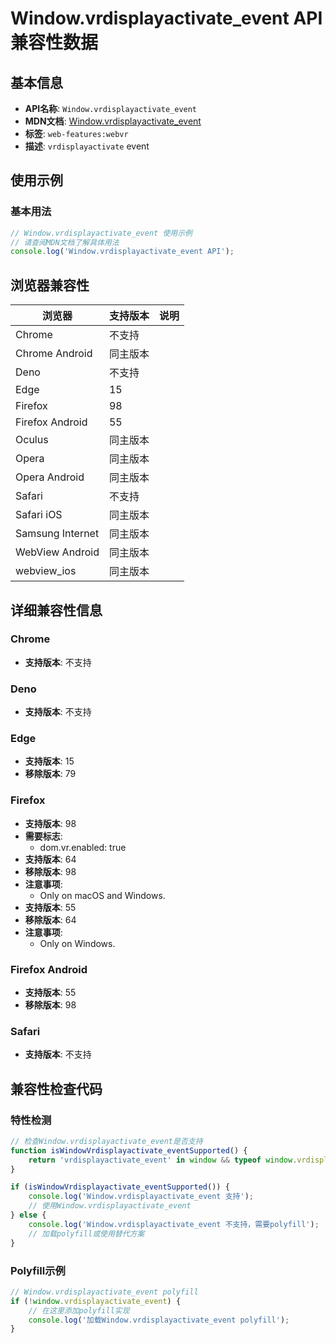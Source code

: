 # Window.vrdisplayactivate_event API 兼容性数据

## 基本信息

- **API名称**: `Window.vrdisplayactivate_event`
- **MDN文档**: [Window.vrdisplayactivate_event](https://developer.mozilla.org/docs/Web/API/Window/vrdisplayactivate_event)
- **标签**: `web-features:webvr`
- **描述**: `vrdisplayactivate` event

## 使用示例

### 基本用法

```javascript
// Window.vrdisplayactivate_event 使用示例
// 请查阅MDN文档了解具体用法
console.log('Window.vrdisplayactivate_event API');
```

## 浏览器兼容性

| 浏览器 | 支持版本 | 说明 |
|--------|----------|------|
| Chrome | 不支持 |  |
| Chrome Android | 同主版本 |  |
| Deno | 不支持 |  |
| Edge | 15 |  |
| Firefox | 98 |  |
| Firefox Android | 55 |  |
| Oculus | 同主版本 |  |
| Opera | 同主版本 |  |
| Opera Android | 同主版本 |  |
| Safari | 不支持 |  |
| Safari iOS | 同主版本 |  |
| Samsung Internet | 同主版本 |  |
| WebView Android | 同主版本 |  |
| webview_ios | 同主版本 |  |

## 详细兼容性信息

### Chrome

- **支持版本**: 不支持

### Deno

- **支持版本**: 不支持

### Edge

- **支持版本**: 15
- **移除版本**: 79

### Firefox

- **支持版本**: 98
- **需要标志**: 
  - dom.vr.enabled: true
- **支持版本**: 64
- **移除版本**: 98
- **注意事项**:
  - Only on macOS and Windows.
- **支持版本**: 55
- **移除版本**: 64
- **注意事项**:
  - Only on Windows.

### Firefox Android

- **支持版本**: 55
- **移除版本**: 98

### Safari

- **支持版本**: 不支持

## 兼容性检查代码

### 特性检测

```javascript
// 检查Window.vrdisplayactivate_event是否支持
function isWindowVrdisplayactivate_eventSupported() {
    return 'vrdisplayactivate_event' in window && typeof window.vrdisplayactivate_event === 'function';
}

if (isWindowVrdisplayactivate_eventSupported()) {
    console.log('Window.vrdisplayactivate_event 支持');
    // 使用Window.vrdisplayactivate_event
} else {
    console.log('Window.vrdisplayactivate_event 不支持，需要polyfill');
    // 加载polyfill或使用替代方案
}
```

### Polyfill示例

```javascript
// Window.vrdisplayactivate_event polyfill
if (!window.vrdisplayactivate_event) {
    // 在这里添加polyfill实现
    console.log('加载Window.vrdisplayactivate_event polyfill');
}
```

